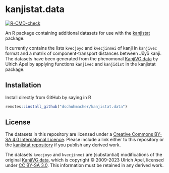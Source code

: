 # kanjistat.data

<!-- badges: start -->
  [![R-CMD-check](https://github.com/dschuhmacher/kanjistat.data/actions/workflows/R-CMD-check.yaml/badge.svg)](https://github.com/dschuhmacher/kanjistat.data/actions/workflows/R-CMD-check.yaml)
<!-- badges: end -->

An R package containing additional datasets for use with the [kanjistat](https://github.com/dschuhmacher/kanjistat) package.

It currently contains the lists `kvecjoyo` and `kvecjinmei` of kanji in `kanjivec` format and a matrix of component-transport distances between Jōyō kanji. The datasets have been generated from the phenomonal [KanjiVG data](https://kanjivg.tagaini.net/) by Ulrich Apel by applying functions `kanjivec` and `kanjidist` in the kanjistat package.


## Installation

Install directly from GitHub by saying in R
```r
remotes::install_github("dschuhmacher/kanjistat.data")
```


## License

The datasets in this repository are licensed under a [Creative Commons BY-SA 4.0 International Licence](https://creativecommons.org/licenses/by-sa/4.0/). Please include a link either to this repository or the [kanjistat repository](https://github.com/dschuhmacher/kanjistat) if you publish any derived work.

The datasets `kvecjoyo` and `kvecjinmei` are (substantial) modifications of the original [KanjiVG data](https://kanjivg.tagaini.net/), which is copyright &copy; 2009-2023 Ulrich Apel, licensed under [CC BY-SA 3.0](https://creativecommons.org/licenses/by-sa/3.0/). This information must be retained in any derived work.
